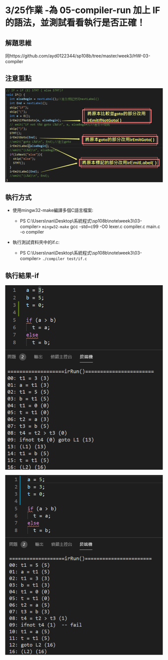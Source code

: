 # 3/25作業 -為 05-compiler-run 加上 IF 的語法，並測試看看執行是否正確！

## 解題思維

同https://github.com/ayd0122344/sp108b/tree/master/week3/HW-03-compiler

## 注意重點

![](https://github.com/ayd0122344/sp108b/blob/master/week4/Image/Hw0.png)

## 執行方式

* 使用mingw32-make編譯多個C語言檔案:

   * PS C:\Users\nan\Desktop\系統程式\sp108b\note\week3\03-compiler> `mingw32-make`
gcc -std=c99 -O0 lexer.c compiler.c main.c -o compiler

* 執行測試資料夾中的if.c: 

  * PS C:\Users\nan\Desktop\系統程式\sp108b\note\week3\03-compiler> `./compiler test/if.c`

## 執行結果-if

![](https://github.com/ayd0122344/sp108b/blob/master/week4/Image/Hw1.png)

![](https://github.com/ayd0122344/sp108b/blob/master/week4/Image/Hw2.png)